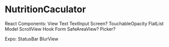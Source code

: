 # NutritionCaculator

React Components:
View
Text
TextInput
Screen?
TouchableOpacity
FlatList
Model
ScrollView
Hook Form
SafeAreaView?
Picker?

Expo:
StatusBar
BlurView